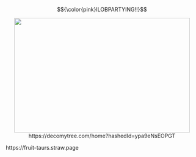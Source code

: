 $${\color{pink}ILOBPARTYING!!}$$

<p align="center">
<img width="460" height="300" src="https://64.media.tumblr.com/76fc8818ba380ab85e1de0f638545f4b/6997d216f923a4bd-19/s1280x1920/79903bb51ab76cf24f008205e0471cb7a3eac670.gifv">   https://decomytree.com/home?hashedId=ypa9eNsEOPGT
</p>
https://fruit-taurs.straw.page 
  
